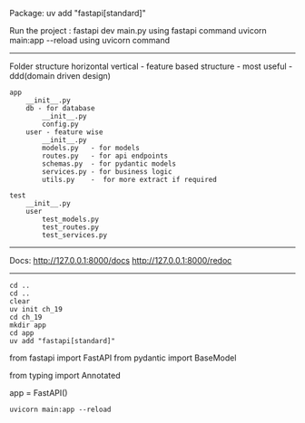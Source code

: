 Package:
    uv add "fastapi[standard]"

Run the project :
    fastapi dev main.py         using fastapi command
    uvicorn main:app --reload   using uvicorn command

-------------------------
Folder structure
    horizontal 
    vertical - feature based structure
        - most useful
        - ddd(domain driven design)

    

    app
        __init__.py
        db - for database
            __init__.py
            config.py
        user - feature wise
            __init__.py
            models.py   - for models
            routes.py   - for api endpoints 
            schemas.py  - for pydantic models
            services.py - for business logic
            utils.py    -  for more extract if required

    test
        __init__.py
        user
            test_models.py
            test_routes.py
            test_services.py

-------------------------
Docs:
    http://127.0.0.1:8000/docs
    http://127.0.0.1:8000/redoc

-------------------------
    cd ..
    cd ..
    clear
    uv init ch_19
    cd ch_19 
    mkdir app
    cd app     
    uv add "fastapi[standard]"

from fastapi import FastAPI
from pydantic import BaseModel

from typing import Annotated

app = FastAPI()

    uvicorn main:app --reload